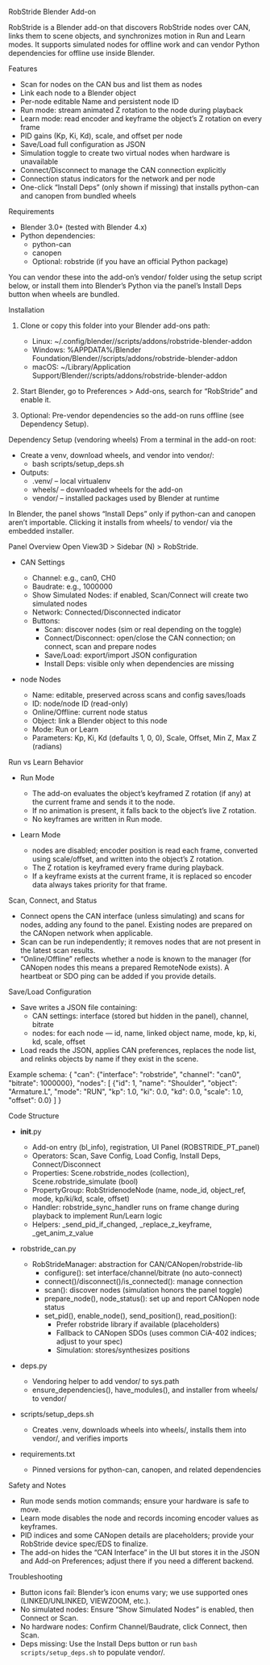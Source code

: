 RobStride Blender Add-on

RobStride is a Blender add-on that discovers RobStride nodes over CAN, links them to scene objects, and synchronizes motion in Run and Learn modes. It supports simulated nodes for offline work and can vendor Python dependencies for offline use inside Blender.

Features
- Scan for nodes on the CAN bus and list them as nodes
- Link each node to a Blender object
- Per-node editable Name and persistent node ID
- Run mode: stream animated Z rotation to the node during playback
- Learn mode: read encoder and keyframe the object’s Z rotation on every frame
- PID gains (Kp, Ki, Kd), scale, and offset per node
- Save/Load full configuration as JSON
- Simulation toggle to create two virtual nodes when hardware is unavailable
- Connect/Disconnect to manage the CAN connection explicitly
- Connection status indicators for the network and per node
- One-click “Install Deps” (only shown if missing) that installs python-can and canopen from bundled wheels

Requirements
- Blender 3.0+ (tested with Blender 4.x)
- Python dependencies:
  - python-can
  - canopen
  - Optional: robstride (if you have an official Python package)

You can vendor these into the add-on’s vendor/ folder using the setup script below, or install them into Blender’s Python via the panel’s Install Deps button when wheels are bundled.

Installation
1) Clone or copy this folder into your Blender add-ons path:
   - Linux: ~/.config/blender/<version>/scripts/addons/robstride-blender-addon
   - Windows: %APPDATA%/Blender Foundation/Blender/<version>/scripts/addons/robstride-blender-addon
   - macOS: ~/Library/Application Support/Blender/<version>/scripts/addons/robstride-blender-addon

2) Start Blender, go to Preferences > Add-ons, search for “RobStride” and enable it.

3) Optional: Pre-vendor dependencies so the add-on runs offline (see Dependency Setup).

Dependency Setup (vendoring wheels)
From a terminal in the add-on root:

- Create a venv, download wheels, and vendor into vendor/:
  - bash scripts/setup_deps.sh
- Outputs:
  - .venv/ – local virtualenv
  - wheels/ – downloaded wheels for the add-on
  - vendor/ – installed packages used by Blender at runtime

In Blender, the panel shows “Install Deps” only if python-can and canopen aren’t importable. Clicking it installs from wheels/ to vendor/ via the embedded installer.

Panel Overview
Open View3D > Sidebar (N) > RobStride.

- CAN Settings
  - Channel: e.g., can0, CH0
  - Baudrate: e.g., 1000000
  - Show Simulated Nodes: if enabled, Scan/Connect will create two simulated nodes
  - Network: Connected/Disconnected indicator
  - Buttons:
    - Scan: discover nodes (sim or real depending on the toggle)
    - Connect/Disconnect: open/close the CAN connection; on connect, scan and prepare nodes
    - Save/Load: export/import JSON configuration
    - Install Deps: visible only when dependencies are missing

- node Nodes
  - Name: editable, preserved across scans and config saves/loads
  - ID: node/node ID (read-only)
  - Online/Offline: current node status
  - Object: link a Blender object to this node
  - Mode: Run or Learn
  - Parameters: Kp, Ki, Kd (defaults 1, 0, 0), Scale, Offset, Min Z, Max Z (radians)

Run vs Learn Behavior
- Run Mode
  - The add-on evaluates the object’s keyframed Z rotation (if any) at the current frame and sends it to the node.
  - If no animation is present, it falls back to the object’s live Z rotation.
  - No keyframes are written in Run mode.

- Learn Mode
  - nodes are disabled; encoder position is read each frame, converted using scale/offset, and written into the object’s Z rotation.
  - The Z rotation is keyframed every frame during playback.
  - If a keyframe exists at the current frame, it is replaced so encoder data always takes priority for that frame.

Scan, Connect, and Status
- Connect opens the CAN interface (unless simulating) and scans for nodes, adding any found to the panel. Existing nodes are prepared on the CANopen network when applicable.
- Scan can be run independently; it removes nodes that are not present in the latest scan results.
- “Online/Offline” reflects whether a node is known to the manager (for CANopen nodes this means a prepared RemoteNode exists). A heartbeat or SDO ping can be added if you provide details.

Save/Load Configuration
- Save writes a JSON file containing:
  - CAN settings: interface (stored but hidden in the panel), channel, bitrate
  - nodes: for each node — id, name, linked object name, mode, kp, ki, kd, scale, offset
- Load reads the JSON, applies CAN preferences, replaces the node list, and relinks objects by name if they exist in the scene.

Example schema:
{
  "can": {"interface": "robstride", "channel": "can0", "bitrate": 1000000},
  "nodes": [
    {"id": 1, "name": "Shoulder", "object": "Armature.L", "mode": "RUN",
     "kp": 1.0, "ki": 0.0, "kd": 0.0, "scale": 1.0, "offset": 0.0}
  ]
}

Code Structure
- __init__.py
  - Add-on entry (bl_info), registration, UI Panel (ROBSTRIDE_PT_panel)
  - Operators: Scan, Save Config, Load Config, Install Deps, Connect/Disconnect
  - Properties: Scene.robstride_nodes (collection), Scene.robstride_simulate (bool)
  - PropertyGroup: RobStridenodeNode (name, node_id, object_ref, mode, kp/ki/kd, scale, offset)
  - Handler: robstride_sync_handler runs on frame change during playback to implement Run/Learn logic
  - Helpers: _send_pid_if_changed, _replace_z_keyframe, _get_anim_z_value

- robstride_can.py
  - RobStrideManager: abstraction for CAN/CANopen/robstride-lib
    - configure(): set interface/channel/bitrate (no auto-connect)
    - connect()/disconnect()/is_connected(): manage connection
    - scan(): discover nodes (simulation honors the panel toggle)
    - prepare_node(), node_status(): set up and report CANopen node status
    - set_pid(), enable_node(), send_position(), read_position():
      - Prefer robstride library if available (placeholders)
      - Fallback to CANopen SDOs (uses common CiA-402 indices; adjust to your spec)
      - Simulation: stores/synthesizes positions

- deps.py
  - Vendoring helper to add vendor/ to sys.path
  - ensure_dependencies(), have_modules(), and installer from wheels/ to vendor/

- scripts/setup_deps.sh
  - Creates .venv, downloads wheels into wheels/, installs them into vendor/, and verifies imports

- requirements.txt
  - Pinned versions for python-can, canopen, and related dependencies

Safety and Notes
- Run mode sends motion commands; ensure your hardware is safe to move.
- Learn mode disables the node and records incoming encoder values as keyframes.
- PID indices and some CANopen details are placeholders; provide your RobStride device spec/EDS to finalize.
- The add-on hides the “CAN Interface” in the UI but stores it in the JSON and Add-on Preferences; adjust there if you need a different backend.

Troubleshooting
- Button icons fail: Blender’s icon enums vary; we use supported ones (LINKED/UNLINKED, VIEWZOOM, etc.).
- No simulated nodes: Ensure “Show Simulated Nodes” is enabled, then Connect or Scan.
- No hardware nodes: Confirm Channel/Baudrate, click Connect, then Scan.
- Deps missing: Use the Install Deps button or run `bash scripts/setup_deps.sh` to populate vendor/.
